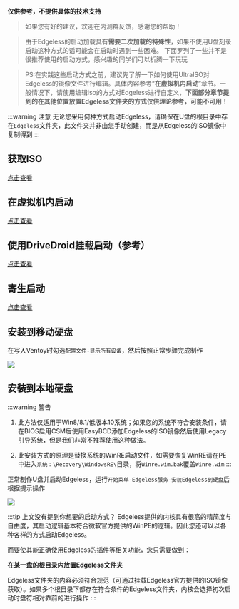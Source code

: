 **仅供参考，不提供具体的技术支持**

> 如果您有好的建议，欢迎在内测群反馈，感谢您的帮助！

> 由于Edgeless的启动加载具有**需要二次加载的特殊性**，如果不使用U盘刻录启动这种方式的话可能会在启动时遇到一些困难。
> 下面罗列了一些并不是很推荐使用的启动方式，感兴趣的同学们可以折腾一下玩玩

> PS:在实践这些启动方式之前，建议先了解一下如何使用UltraISO对Edgeless的镜像文件进行编辑。具体内容参考“**在虚拟机内启动**”章节。一般情况下，请使用编辑iso的方式对Edgeless进行自定义，**下面部分章节提到的在其他位置放置Edgeless文件夹的方式仅供理论参考，可能不可用！**

:::warning 注意
无论您采用何种方式启动Edgeless，请确保在U盘的根目录中存在`Edgeless`文件夹，此文件夹并非由您手动创建，而是从Edgeless的ISO镜像中复制得到
:::


## 获取ISO
[点击查看](../faq/getiso.md)


## 在虚拟机内启动
[点击查看](../develop/devenvironment.md)


## 使用DriveDroid挂载启动（参考）
[点击查看](https://www.coolapk.com/feed/11167765?shareKey=M2NmM2IyMjkzNjE1NWNhZGM0MTE~&shareUid=1077555&shareFrom=com.coolapk.market\_9.1-alpha3)

## 寄生启动
[点击查看](../playground/parasitism.md)



## 安装到移动硬盘
在写入Ventoy时勾选`配置文件-显示所有设备`，然后按照正常步骤完成制作

![](https://pineapple.edgeless.top/picbed/wiki/img/010154.jpg)



## 安装到本地硬盘
:::warning 警告
1. 此方法仅适用于Win8/8.1/低版本10系统；如果您的系统不符合安装条件，请在BIOS启用CSM后使用EasyBCD添加Edgeless的ISO镜像然后使用Legacy引导系统，但是我们非常不推荐使用这种做法。

2. 此安装方式的原理是替换系统的WinRE启动文件，如需要恢复WinRE请在PE中进入`系统：\Recovery\WindowsRE\`目录，将`Winre.wim.bak`覆盖`Winre.wim`
:::

正常制作U盘并启动Edgeless，运行`开始菜单-Edgeless服务-安装Edgeless到硬盘`后根据提示操作

![](https://pineapple.edgeless.top/picbed/wiki/img/011219.jpg)




:::tip 上文没有提到你想要的启动方式？
Edgeless提供的内核具有很高的精简度与自由度，其启动逻辑基本符合微软官方提供的WinPE的逻辑。因此您还可以以各种各样的方式启动Edgeless。

而要使其能正确使用Edgeless的插件等相关功能，您只需要做到：

**在某一盘的根目录内放置Edgeless文件夹**

Edgeless文件夹的内容必须符合规范（可通过挂载Edgeless官方提供的ISO镜像获取）。如果多个根目录下都存在符合条件的Edgeless文件夹，内核会选择初次启动时盘符相对靠前的进行操作
:::